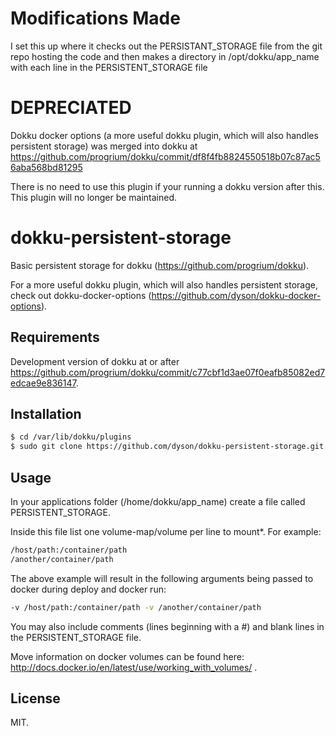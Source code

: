 Modifications Made
==================
I set this up where it checks out the PERSISTANT_STORAGE file from the git repo hosting the code and then makes a directory in /opt/dokku/app_name with each line in the PERSISTENT_STORAGE file

DEPRECIATED
===========

Dokku docker options (a more useful dokku plugin, which will also handles persistent storage) was merged into dokku at https://github.com/progrium/dokku/commit/df8f4fb8824550518b07c87ac56aba568bd81295

There is no need to use this plugin if your running a dokku version after this. This plugin will no longer be maintained.

dokku-persistent-storage
========================

Basic persistent storage for dokku (https://github.com/progrium/dokku).

For a more useful dokku plugin, which will also handles persistent storage, check out dokku-docker-options (https://github.com/dyson/dokku-docker-options).

Requirements
------------

Development version of dokku at or after https://github.com/progrium/dokku/commit/c77cbf1d3ae07f0eafb85082ed7edcae9e836147.

Installation
------------

```bash
$ cd /var/lib/dokku/plugins
$ sudo git clone https://github.com/dyson/dokku-persistent-storage.git persistent-storage
````

Usage
-----

In your applications folder (/home/dokku/app_name) create a file called PERSISTENT_STORAGE.

Inside this file list one volume-map/volume per line to mount*. For example:

```bash
/host/path:/container/path
/another/container/path
```

The above example will result in the following arguments being passed to docker during deploy and docker run:

```bash
-v /host/path:/container/path -v /another/container/path
```

You may also include comments (lines beginning with a #) and blank lines in the PERSISTENT_STORAGE file.

Move information on docker volumes can be found here: http://docs.docker.io/en/latest/use/working_with_volumes/ .

License
-------

MIT.
